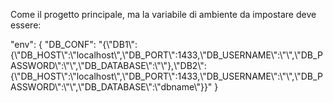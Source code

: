 Come il progetto principale, ma la variabile di ambiente da impostare deve essere:

"env": {
		"DB_CONF": "{\\"DB1\\":{\\"DB_HOST\\":\\"localhost\\",\\"DB_PORT\\":1433,\\"DB_USERNAME\\":\\"<user>\\",\\"DB_PASSWORD\\":\\"<pass>\\",\\"DB_DATABASE\\":\\"<dbname>\\"},\\"DB2\\":{\\"DB_HOST\\":\\"localhost\\",\\"DB_PORT\\":1433,\\"DB_USERNAME\\":\\"<user>\\",\\"DB_PASSWORD\\":\\"<pass>\\",\\"DB_DATABASE\\":\\"dbname\\"}}"
      }

